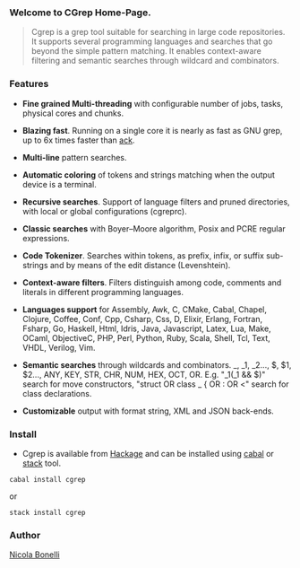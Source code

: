 ### Welcome to CGrep Home-Page.

> Cgrep is a grep tool suitable for searching in large code repositories. It supports several programming languages and searches that go beyond the simple pattern matching. It enables context-aware filtering and semantic searches through wildcard and combinators.

### Features

* **Fine grained Multi-threading** with configurable number of jobs, tasks, physical cores and chunks.

* **Blazing fast**. Running on a single core it is nearly as fast as GNU grep, up to 6x times faster than [ack](http://beyondgrep.com/).

* **Multi-line** pattern searches.

* **Automatic coloring** of tokens and strings matching when the output device is a terminal.

* **Recursive searches**. Support of language filters and pruned directories, with local or global configurations (cgreprc).

* **Classic searches** with Boyer–Moore algorithm, Posix and PCRE regular expressions.

* **Code Tokenizer**. Searches within tokens, as prefix, infix, or suffix sub-strings and by means of the edit distance (Levenshtein).

* **Context-aware filters**. Filters distinguish among code, comments and literals in different programming languages.

* **Languages support** for Assembly, Awk, C, CMake, Cabal, Chapel, Clojure, Coffee, Conf, Cpp, Csharp, Css, D, Elixir, Erlang, Fortran, Fsharp, Go, Haskell, Html, Idris, Java, Javascript, Latex, Lua, Make, OCaml, ObjectiveC, PHP, Perl, Python, Ruby, Scala, Shell, Tcl, Text, VHDL, Verilog, Vim.

* **Semantic searches** through wildcards and combinators. _, _1, _2..., $, $1, $2..., ANY, KEY, STR, CHR, NUM, HEX, OCT, OR. E.g. "_1(_1 && $)" search for move constructors, "struct OR class _ { OR : OR <" search for class declarations.

* **Customizable** output with format string, XML and JSON back-ends.

### Install

* Cgrep is available from [Hackage](http://hackage.haskell.org/package/cgrep) and can be installed using [cabal](https://www.haskell.org/cabal/) or [stack](https://www.stackage.org/) tool.

`cabal install cgrep`

or

`stack install cgrep`

### Author

[Nicola Bonelli](https://twitter.com/nicolabonelli)